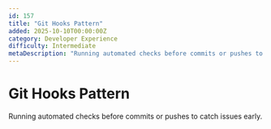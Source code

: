 ```yaml
---
id: 157
title: "Git Hooks Pattern"
added: 2025-10-10T00:00:00Z
category: Developer Experience
difficulty: Intermediate
metaDescription: "Running automated checks before commits or pushes to catch issues early."
---
```


# Git Hooks Pattern

Running automated checks before commits or pushes to catch issues early.
